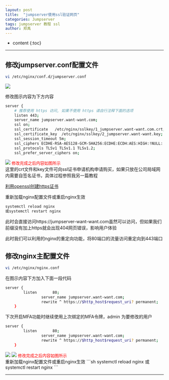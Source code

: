 ```yaml
---
layout: post
title:  "jumpserver使用ssl验证网页"
categories: Jumpserver 
tags: jumpserver 教程 ssl
author: 郑禹
---
```


* content
{:toc}
---


## 修改jumpserver.conf配置文件
```sh
vi /etc/nginx/conf.d/jumpserver.conf
```

<img src="http://newbluesky.top/img/jumpserver_ssl1.png">

修改图示内容为下方内容
```sh
server {
    # 推荐使用 https 访问, 如果不使用 https 请自行注释下面的选项
    listen 443;
    server_name jumpserver.want-want.com;
    ssl on;
    ssl_certificate   /etc/nginx/sslkey/1_jumpserver.want-want.com.crt;
    ssl_certificate_key  /etc/nginx/sslkey/2_jumpserver.want-want.key;
    ssl_session_timeout 5m;
    ssl_ciphers ECDHE-RSA-AES128-GCM-SHA256:ECDHE:ECDH:AES:HIGH:!NULL:!aNULL:!MD5:!ADH:!RC4;
    ssl_protocols TLSv1 TLSv1.1 TLSv1.2;
    ssl_prefer_server_ciphers on;
```

<img src="http://newbluesky.top/img/jumpserver_ssl2.png">
<font size="2.5" color="red">修改完成之后内容如图所示</font>
<br />
这里的crt文件和key文件可向ssl证书申请机构申请购买，如果只放在公司局域网内需要自签名证书，具体过程参照我另一篇教程

[利用openssl创建https证书](http://newbluesky.top/2019/08/10/ssl_self/)

重新加载nginx配置文件或重启nginx生效
```sh
systemctl reload nginx 
或systemctl restart nginx
```
此时会直接访问https://jumpserver-want-want.com虽然可以访问，但如果我们前缀没有加上https就会出现404网页错误，影响用户体验

此时我们可以利用的nginx的重定向功能，将80端口的流量访问重定向到443端口

## 修改nginx主配置文件
```sh
vi /etc/nginx/nginx.conf
```
在图示内容下方加入下面一段代码
```sh
server {
        listen       80;
                server_name jumpserver.want-want.com;
                rewrite ^ https://$http_host$request_uri? permanent;
    }
```
下次开启MFA功能时继续使用上次绑定的MFA令牌，admin 为要修改的用户
```sh
server {
        listen       80;
                server_name jumpserver.want-want.com;
                rewrite ^ https://$http_host$request_uri? permanent;
    }
```

<img src="http://newbluesky.top/img/jumpserver_ssl3.png">
<img src="http://newbluesky.top/img/jumpserver_ssl4.png">
<font size="2.5" color="red">修改完成之后内容如图所示</font>
<br />
重新加载nginx配置文件或重启nginx生效
```sh
systemctl reload nginx 
或systemctl restart nginx
```

---
